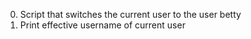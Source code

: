 0. Script that switches the current user to the user betty
1. Print effective username of current user
